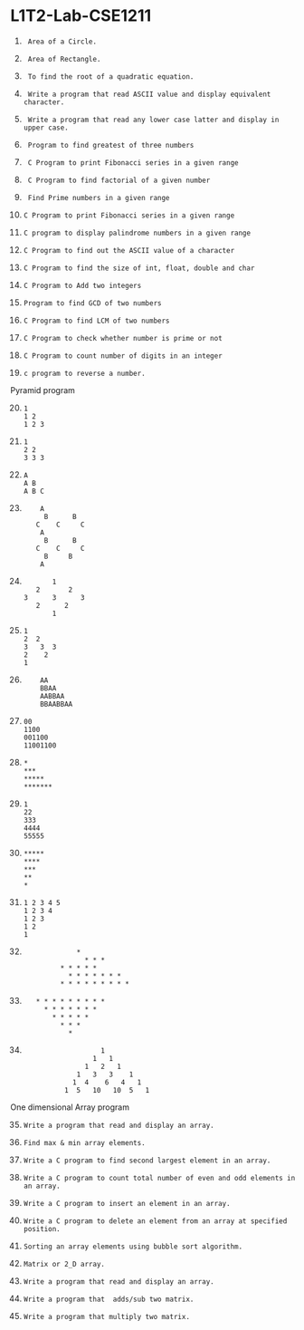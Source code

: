 # L1T2-Lab-CSE1211


1.      Area of a Circle. 
2.   	Area of Rectangle. 
3.   	To find the root of a quadratic equation. 
4.   	Write a program that read ASCII value and display equivalent character. 
5.   	Write a program that read any lower case latter and display in upper case. 
6.  	Program to find greatest of three numbers 
7.  	C Program to print Fibonacci series in a given range 
8.  	C Program to find factorial of a given number 
9.   	Find Prime numbers in a given range 
10.  	C Program to print Fibonacci series in a given range 
11.  	C program to display palindrome numbers in a given range 
12.  	C Program to find out the ASCII value of a character 
13.  	C Program to find the size of int, float, double and char 
14.  	C Program to Add two integers 
15.  	Program to find GCD of two numbers 
16.  	C Program to find LCM of two numbers 
17.  	C Program to check whether number is prime or not 
18.  	C Program to count number of digits in an integer 
19.  	c program to reverse a number. 

Pyramid program 




20.   	1
   		1 2
   		1 2 3






21.   	1
  		2 2
   		3 3 3





22.   	A
   		A B
   		A B C

23.     	A
		     B      B
		   C    C     C
      		A
 		     B      B
		   C    C     C
 		     B     B
     		A
     
 
24.            1
           2       2
        3      3      3
           2      2
               1





	     
25.		1
		2  2
		3   3  3
		2    2
		1








26.			AA
			BBAA
			AABBAA
			BBAABBAA






27.		00
		1100
		001100
		11001100





28.		*
		***
		*****
		*******







29.		1
		22
		333
		4444
		55555






30.		*****
		****
		***
		**
		*







31.		1 2 3 4 5
		1 2 3 4
		1 2 3
		1 2
		1




32.                	 *
    	      	       * * *
 	       	     * * * * *
 	               * * * * * * *
	             * * * * * * * * *
	
	
	
	
	
		
33.	       * * * * * * * * *
  	         * * * * * * *
               * * * * *
                 * * *
                   *






34.	                       1
                         1   1
                       1   2   1
                     1   3   3    1
                    1  4    6   4   1
                  1  5   10   10  5   1





One dimensional Array program 

35.		Write a program that read and display an array.
36.		Find max & min array elements.
37.		Write a C program to find second largest element in an array.
38.		Write a C program to count total number of even and odd elements in an array. 
39.		Write a C program to insert an element in an array. 
40.		Write a C program to delete an element from an array at specified position. 
41.		Sorting an array elements using bubble sort algorithm.
42.		Matrix or 2_D array.
43.		Write a program that read and display an array.
44.		Write a program that  adds/sub two matrix.
45.		Write a program that multiply two matrix. 





 
